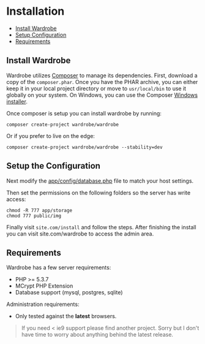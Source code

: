 # Installation

- [Install  Wardrobe](#install-wardrobe)
- [Setup Configuration](#set_config)
- [Requirements](#requirements)

<a name="install-wardrobe"></a>
## Install Wardrobe

Wardrobe utilizes [Composer](http://getcomposer.org) to manage its dependencies. First, download a copy of the `composer.phar`. Once you have the PHAR archive, you can either keep it in your local project directory or move to `usr/local/bin` to use it globally on your system. On Windows, you can use the Composer [Windows installer](https://getcomposer.org/Composer-Setup.exe).

Once composer is setup you can install wardrobe by running:

    composer create-project wardrobe/wardrobe

Or if you prefer to live on the edge:

    composer create-project wardrobe/wardrobe --stability=dev

<a name="set_config"></a>
## Setup the Configuration

Next modify the [app/config/database.php](/docs/database) file to match your host settings.

Then set the permissions on the following folders so the server has write access:

    chmod -R 777 app/storage
    chmod 777 public/img

Finally visit `site.com/install` and follow the steps. After finishing the install you can visit site.com/wardrobe to
access the admin area.

<a name="requirements"></a>
## Requirements

Wardrobe has a few server requirements:

- PHP >= 5.3.7
- MCrypt PHP Extension
- Database support (mysql, postgres, sqlite)

Administration requirements:

- Only tested against the **latest** browsers.

> If you need < ie9 support please find another project. Sorry but I don't have time to worry about anything behind the latest release.

